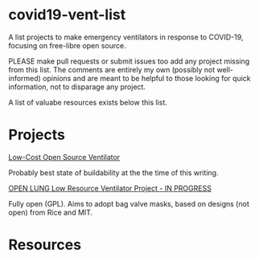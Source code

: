 # covid19-vent-list
A list projects to make emergency ventilators in response to COVID-19, focusing on free-libre open source.

PLEASE make pull requests or submit issues too add any project missing from this list.  The comments are entirely my own (possibly not well-informed) opinions and are meant to be helpful to those looking for quick information, not to disparage any project.

A list of valuabe resources exists below this list.

# Projects

[Low-Cost Open Source Ventilator](https://github.com/jcl5m1/ventilator)

Probably best state of buildability at the the time of this writing.

[OPEN LUNG Low Resource Ventilator Project - IN PROGRESS](https://gitlab.com/TrevorSmale/low-resource-ambu-bag-ventilor)

Fully open (GPL). Aims to adopt bag valve masks, based on designs (not open) from Rice and MIT. 




# Resources


